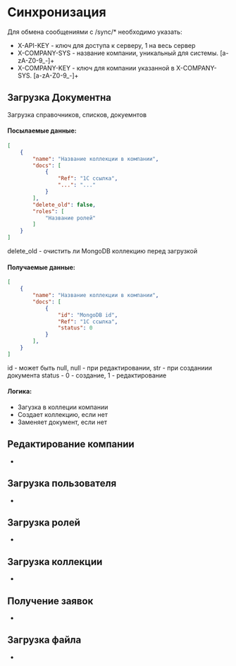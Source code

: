 # Синхронизация
Для обмена сообщениями с /sync/* необходимо указать:
- X-API-KEY - ключ для доступа к серверу, 1 на весь сервер
- X-COMPANY-SYS - название компании, уникальный для системы. [a-zA-Z0-9_-]+
- X-COMPANY-KEY - ключ для компании указанной в X-COMPANY-SYS. [a-zA-Z0-9_-]+

## Загрузка Документна
Загрузка справочников, списков, докуемнтов

#### Посылаемые данные:
``` json
[
    {
        "name": "Название коллекции в компании",
        "docs": [
            {
                "Ref": "1C ссылка",
                "...": "..."
            }
        ],
        "delete_old": false,
        "roles": [
            "Название ролей"
        ]
    }
]
```
delete_old - очистить ли MongoDB коллекцию перед загрузкой

#### Получаемые данные:
``` json
[
    {
        "name": "Название коллекции в компании",
        "docs": [
            {
                "id": "MongoDB id",
                "Ref": "1C ссылка",
                "status": 0
            }
        ],
    }
]
```
id - может быть null, null - при редактировании, str - при созданиии документа
status - 0 - создание, 1 - редактирование

#### Логика:
- Загузка в коллеции компании
- Cоздает коллекцию, если нет
- Заменяет документ, если нет

## Редактирование компании
-

## Загрузка пользователя
-

## Загрузка ролей
-

## Загрузка коллекции
-

## Получение заявок
-

## Загрузка файла
-

